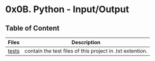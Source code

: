 # 0x0B. Python - Input/Output

## Table of Content

Files | Description
------|------------
[tests](./tests) | contain the test files of this project in .txt extention.
